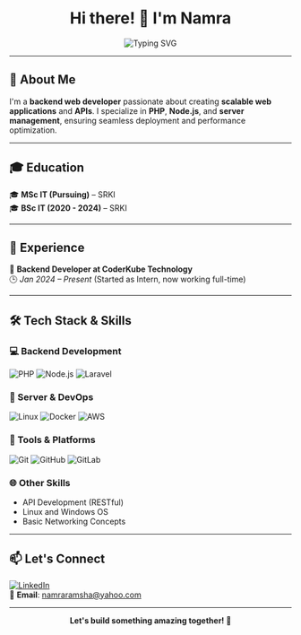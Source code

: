 <h1 align="center">Hi there! 👋 I'm Namra</h1>

<p align="center">
  <img src="https://readme-typing-svg.demolab.com?font=Fira+Code&weight=500&size=22&pause=1000&color=F75C7E&center=true&vCenter=true&random=false&width=435&lines=Backend+Web+Developer;PHP+%7C+Laravel+%7C+NodeJS+;Linux+Server+%7C+Docker+%7C+AWS;Developer+for+Mobile+and+Web+Apps" alt="Typing SVG" />
</p>

---

## 🚀 About Me  
I'm a **backend web developer** passionate about creating **scalable web applications** and **APIs**. I specialize in **PHP**, **Node.js**, and **server management**, ensuring seamless deployment and performance optimization.

---

## 🎓 Education  
🎓 **MSc IT (Pursuing)** – SRKI  
🎓 **BSc IT (2020 - 2024)** – SRKI

---

## 💼 Experience  
💼 **Backend Developer at CoderKube Technology**  
🕒 *Jan 2024 – Present* (Started as Intern, now working full-time)

---

## 🛠️ Tech Stack & Skills  

### 💻 Backend Development  
![PHP](https://img.shields.io/badge/PHP-777BB4?style=for-the-badge&logo=php&logoColor=white)
![Node.js](https://img.shields.io/badge/Node.js-339933?style=for-the-badge&logo=nodedotjs&logoColor=white)
![Laravel](https://img.shields.io/badge/Laravel-E74430?style=for-the-badge&logo=laravel&logoColor=white)

### 🧠 Server & DevOps  
![Linux](https://img.shields.io/badge/Linux-FCC624?style=for-the-badge&logo=linux&logoColor=black)
![Docker](https://img.shields.io/badge/Docker-2496ED?style=for-the-badge&logo=docker&logoColor=white)
![AWS](https://img.shields.io/badge/AWS-232F3E?style=for-the-badge&logo=amazon-aws&logoColor=white)

### 🔧 Tools & Platforms  
![Git](https://img.shields.io/badge/Git-F05032?style=for-the-badge&logo=git&logoColor=white)
![GitHub](https://img.shields.io/badge/GitHub-181717?style=for-the-badge&logo=github&logoColor=white)
![GitLab](https://img.shields.io/badge/GitLab-FC6D26?style=for-the-badge&logo=gitlab&logoColor=white)

### 🌐 Other Skills  
- API Development (RESTful)
- Linux and Windows OS
- Basic Networking Concepts

---

## 📫 Let's Connect  
[![LinkedIn](https://img.shields.io/badge/LinkedIn-0077B5?style=flat&logo=linkedin&logoColor=white)](https://www.linkedin.com/in/namra-ramsha-6694a233a)  
📧 **Email**: namraramsha@yahoo.com

---

<p align="center"><b>Let's build something amazing together! 🚀</b></p>
